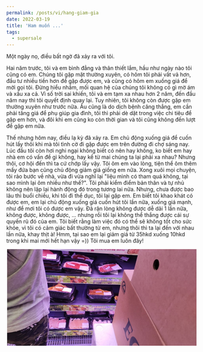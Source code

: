 ```yaml
---
permalink: /posts/vi/hang-giam-gia
date: 2022-03-19
title: 'Ham muốn ...'
tags:
  - supersale
---
```


Một ngày nọ, điều bất ngờ đã xảy ra với tôi. 

Hai năm trước, tôi và em bình đẳng và thân thiết lắm, hầu như ngày nào tôi cũng có em. Chúng tôi gặp mặt thường xuyên, có hôm tôi phải vất vả hơn, đầu tư nhiều tiền hơn để gặp được em, và cũng có hôm em xuống giá để mời gọi tôi. Đừng hiểu nhầm, mối quan hệ của chúng tôi không có gì mờ ám và xấu xa cả. Vì số trời sai khiến, tôi và em tạm xa nhau hơn 2 năm, đến đầu năm nay thì tôi quyết định quay lại. Tuy nhiên, tôi không còn được gặp em thường xuyên như trước nữa. Âu cũng là do dịch bệnh căng thẳng, em cần phải tăng giá để phụ giúp gia đình, tôi thì phải dè dặt trong việc chi tiêu để gặp em hơn, và đôi khi em cũng ko còn thời gian và tôi cũng không đến lượt để gặp em nữa. 

Thế nhưng hôm nay, điều lạ kỳ đã xảy ra. Em chủ động xuống giá để cuốn hút lấy thôi khi mà tôi tình cờ đi gặp được em trên đường đi chợ sáng nay. Lúc đầu tôi còn hơi nghi ngại không biết có nên hay không, ko biết em hay nhà em có vấn đề gì không, hay kể từ mai chúng ta lại phải xa nhau? Nhưng thôi, cơ hội đến thì ta cứ chớp lấy vậy. Tôi ôm em vào lòng, tiện thể ôm thêm mấy đứa bạn cũng chủ động giảm giá giống em nữa. Xong xuôi mọi chuyện, tôi rảo bước về nhà, vừa đi vừa nghĩ lại "liệu mình có tham quá không, tại sao mình lại ôm nhiều như thế?". Tôi phải kiểm điểm bản thân và tự nhủ không nên lặp lại hành động đó trong tương lai nữa. Nhưng, chưa được bao lâu thì buổi chiều, khi tôi đi thể dục, tôi lại gặp em. Em biết tôi khao khát có được em, em lại chủ động xuống giá cuốn hút tôi lần nữa, xuống giá mạnh, như để mơi tôi có được em vậy. Đã rặn lòng không được dễ dãi 1 lần nữa, không được, không được, ... nhưng rồi tôi lại không thể thắng được cái sự quyến rũ đó của em. Tôi biết rằng làm việc đó có thể sẽ không tốt cho sức khỏe, vì tôi có cảm giác bất thường từ em, nhưng thôi thì ta lại đến với nhau lần nữa, khay thịt à! Hmm, tại sao em lại giảm giá từ 35hkd xuống 10hkd trong khi mai mới hết hạn vậy =)) Tôi mua em luôn đây!

<p align="center">
<img src="/images/funny/super_sale.jpg" width="500">
</p>
